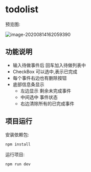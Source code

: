# todolist

预览图:

![image-20200814162059390](E:\前端学习\coderwhy-vue\项目练习\todoapp\README.assets\image-20200814162059390.png)

## 功能说明

- 输入待做事件后 回车加入待做列表中
- CheckBox 可以选中,表示已完成
- 每个事件右边也有删除按钮
- 底部信息条显示
  - 左边显示 剩余未完成事件
  - 中间选中 事件状态 
  - 右边清除所有的已完成事件

## 项目运行

安装依赖包:

`npm install`

运行项目:

`npm run dev`

